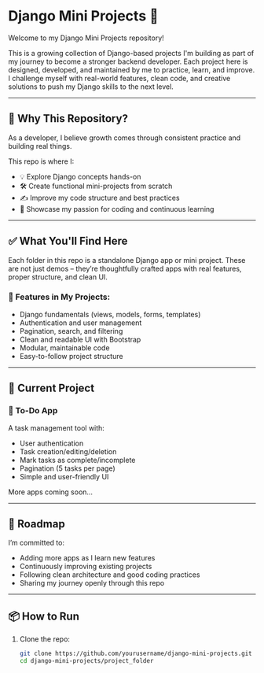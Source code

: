 # Django Mini Projects 🚀

Welcome to my Django Mini Projects repository!

This is a growing collection of Django-based projects I'm building as part of my journey to become a stronger backend developer. Each project here is designed, developed, and maintained by me to practice, learn, and improve. I challenge myself with real-world features, clean code, and creative solutions to push my Django skills to the next level.

---

## 🌟 Why This Repository?

As a developer, I believe growth comes through consistent practice and building real things.

This repo is where I:
- 💡 Explore Django concepts hands-on
- 🛠️ Create functional mini-projects from scratch
- ✍️ Improve my code structure and best practices
- 🚀 Showcase my passion for coding and continuous learning

---

## ✅ What You'll Find Here

Each folder in this repo is a standalone Django app or mini project. These are not just demos – they’re thoughtfully crafted apps with real features, proper structure, and clean UI.

### 🔨 Features in My Projects:
- Django fundamentals (views, models, forms, templates)
- Authentication and user management
- Pagination, search, and filtering
- Clean and readable UI with Bootstrap
- Modular, maintainable code
- Easy-to-follow project structure

---

## 📂 Current Project

### 📝 To-Do App
A task management tool with:
- User authentication
- Task creation/editing/deletion
- Mark tasks as complete/incomplete
- Pagination (5 tasks per page)
- Simple and user-friendly UI

More apps coming soon...

---

## 🚧 Roadmap

I’m committed to:
- Adding more apps as I learn new features
- Continuously improving existing projects
- Following clean architecture and good coding practices
- Sharing my journey openly through this repo

---

## 📦 How to Run

1. Clone the repo:
   ```bash
   git clone https://github.com/yourusername/django-mini-projects.git
   cd django-mini-projects/project_folder
